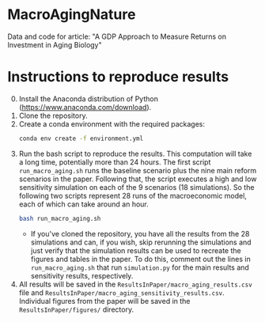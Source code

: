 # MacroAgingNature
Data and code for article: "A GDP Approach to Measure Returns on Investment in Aging Biology"

# Instructions to reproduce results
0. Install the Anaconda distribution of Python (https://www.anaconda.com/download).
1. Clone the repository.
2. Create a conda environment with the required packages:
   ```bash
   conda env create -f environment.yml
   ```
3. Run the bash script to reproduce the results. This computation will take a long time, potentially more than 24 hours. The first script `run_macro_aging.sh` runs the baseline scenario plus the nine main reform scenarios in the paper. Following that, the script executes a high and low sensitivity simulation on each of the 9 scenarios (18 simulations). So the following two scripts represent 28 runs of the macroeconomic model, each of which can take around an hour.
   ```bash
   bash run_macro_aging.sh
    ```
   * If you've cloned the repository, you have all the results from the 28 simulations and can, if you wish, skip rerunning the simulations and just verify that the simulation results can be used to recreate the figures and tables in the paper. To do this, comment out the lines in `run_macro_aging.sh` that run `simulation.py` for the main results and sensitivity results, respectively.
4. All results will be saved in the `ResultsInPaper/macro_aging_results.csv` file and `ResultsInPaper/macro_aging_sensitivity_results.csv`. Individual figures from the paper will be saved in the `ResultsInPaper/figures/` directory.
